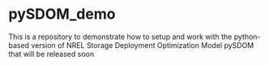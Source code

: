 # pySDOM_demo
This is a repository to demonstrate how to setup and work with the python-based version of NREL Storage Deployment Optimization Model pySDOM that will be released soon

